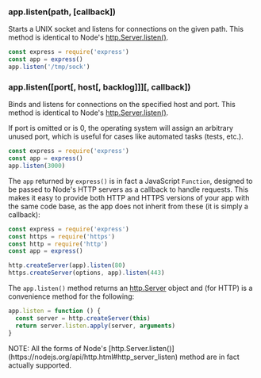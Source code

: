 <h3 id='app.listen_path_callback'>app.listen(path, [callback])</h3>

Starts a UNIX socket and listens for connections on the given path.
This method is identical to Node's [http.Server.listen()](https://nodejs.org/api/http.html#http_server_listen).

```js
const express = require('express')
const app = express()
app.listen('/tmp/sock')
```

<h3 id='app.listen'>app.listen([port[, host[, backlog]]][, callback])</h3>

Binds and listens for connections on the specified host and port.
This method is identical to Node's [http.Server.listen()](https://nodejs.org/api/http.html#http_server_listen).

If port is omitted or is 0, the operating system will assign an arbitrary unused
port, which is useful for cases like automated tasks (tests, etc.).

```js
const express = require('express')
const app = express()
app.listen(3000)
```

The `app` returned by `express()` is in fact a JavaScript
`Function`, designed to be passed to Node's HTTP servers as a callback
to handle requests. This makes it easy to provide both HTTP and HTTPS versions of
your app with the same code base, as the app does not inherit from these
(it is simply a callback):

```js
const express = require('express')
const https = require('https')
const http = require('http')
const app = express()

http.createServer(app).listen(80)
https.createServer(options, app).listen(443)
```

The `app.listen()` method returns an [http.Server](https://nodejs.org/api/http.html#http_class_http_server) object and (for HTTP) is a convenience method for the following:

```js
app.listen = function () {
  const server = http.createServer(this)
  return server.listen.apply(server, arguments)
}
```

<div class="doc-box doc-info" markdown="1">
NOTE: All the forms of Node's
[http.Server.listen()](https://nodejs.org/api/http.html#http_server_listen)
method are in fact actually supported.
</div>
